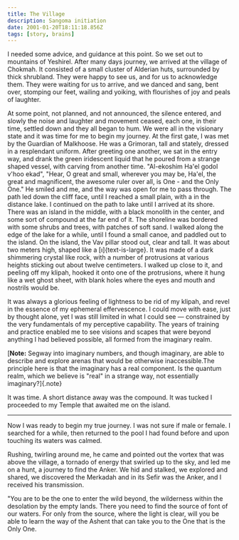 ```yaml
---
title: The Village
description: Sangoma initiation
date: 2001-01-20T18:11:18.856Z
tags: [story, brains]
---
```

I needed some advice, and guidance at this point. So we set out to  mountains of Yeshirel. After many days journey, we arrived at the village of Chokmah. It consisted of a small cluster of Alderian huts, surrounded by thick shrubland. They were happy to see us, and for us to acknowledge them. They were waiting for us to arrive, and we danced and sang, bent over, stomping our feet, wailing and yoiking, with flourishes of joy and peals of laughter.

At some point, not planned, and not announced, the silence entered, and slowly the noise and laughter and movement ceased, each one, in their time, settled down and they all began to hum. We were all in  the visionary state and it was time for me to begin my journey. At  the first gate, I was met by the Guardian of Malkhoose. He was a Grimoran, tall and stately, dressed in a resplendant uniform. After greeting one another, we sat in the entry way, and drank the green iridescent liquid that he poured from a strange shaped vessel, with carving from another time. "Al-ekoshim Ha'el godol v'hoo ekad", "Hear, O great and small, wherever you may be, Ha'el, the great and magnificent, the awesome ruler over all, is One - and the Only One." He smiled and me, and the way was open for me to pass through. The path led down the cliff face, until I reached a small plain, with a  in the distance lake. I continued on the path to lake until I arrived at its shore. There was an island in the middle, with a black monolith in the center, and some sort of compound at the far end of it. The shoreline was bordered with some shrubs and trees, with patches of soft sand. I walked along the edge of the lake for a while, until I found a small canoe, and paddled out to the island. On the island, the Vav pillar stood out, clear and tall. It was about two meters high, shaped like a [ו]{text-is-large}. It was made of a dark shimmering crystal like rock, with a number of protrusions at various heights sticking out about twelve centimeters.  I walked up close to it, and peeling off my klipah, hooked it onto one of the protrusions, where it hung like a wet ghost sheet, with blank holes where the eyes and mouth and nostrils would be.

It was always a glorious feeling of lightness to be rid of my klipah, and revel in the essence of my ephemeral effervescence. I could move with ease, just by thought alone, yet I was still limited in what I could see &mdash; constrained by the very fundamentals of my perceptive capability. The years of training and practice enabled me to see visions and scapes that were beyond anything I had believed possible, all formed from the imaginary realm.

[**Note:** Segway into imaginary numbers, and though imaginary, are able to describe and explore arenas that would be otherwise inaccessible.The principle here is that the imaginary has a real component. Is the quantum realm, which we believe is "real" in a strange way, not essentially imaginary?]{.note}

It was time. A short distance away was the compound. It was tucked I proceeded to my Temple that awaited me on the island.

---

Now I was ready to begin my true journey. I was not sure if male or female. I searched for a while, then returned to the pool I had found before and upon touching its waters was calmed.

Rushing, twirling around me, he came and pointed out the vortex that was above the village, a tornado of energy that swirled up to the sky, and led me on a hunt, a journey to find the Anker. We hid and stalked, we explored and shared, we discovered the Merkadah and in its Sefir was the Anker, and I received his transmission.

"You are to be the one to enter the wild beyond, the wilderness within the desolation by the empty lands. There you need to find the source of font of our waters. For only from the source, where the light is  clear, will you be able to learn the way of the Ashent that can take you to the One that is the Only One.
